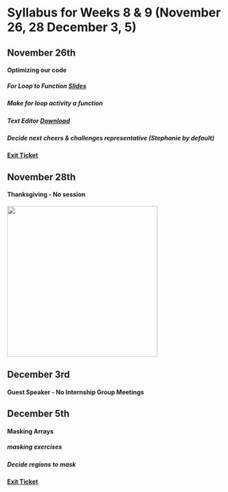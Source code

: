 # Syllabus for Weeks 8 & 9 (November 26, 28 December 3, 5)


## November 26th
#### Optimizing our code
##### For Loop to Function [Slides](https://docs.google.com/presentation/d/1w8uOPCtvYdJIDKCZdKHIT9mwvPxGT_k3YNPp6gVOLNc/edit?usp=sharing)
##### Make for loop activity a function
##### Text Editor [Download](http://www.barebones.com/products/bbedit/download.html) 
##### Decide next cheers & challenges representative (Stephanie by default)
#### [Exit Ticket](https://docs.google.com/forms/d/e/1FAIpQLSfftMKYctEGVfuiOdgorBKmERJeUBgbRL4rlHf1-kWgpKU_Tg/viewform?usp=sf_link)


## November 28th
#### Thanksgiving - No session

<div><div align="left" width=80px>
    <img src="https://boyslifeorg.files.wordpress.com/2016/10/thankscomic-2.jpg" width="350"">
</div></div>


## December 3rd
#### Guest Speaker - No Internship Group Meetings


## December 5th
#### Masking Arrays
##### masking exercises
##### Decide regions to mask
#### [Exit Ticket](https://docs.google.com/forms/d/e/1FAIpQLSfftMKYctEGVfuiOdgorBKmERJeUBgbRL4rlHf1-kWgpKU_Tg/viewform?usp=sf_link)
